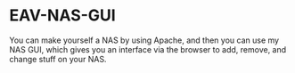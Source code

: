 # EAV-NAS-GUI
You can make yourself a NAS by using Apache, and then you can use my NAS GUI, which gives you an interface via the browser to add, remove, and change stuff on your NAS.
